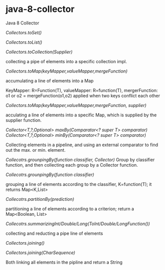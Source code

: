 # java-8-collector
Java 8 Collector

*Collectors.toSet()*

*Collectors.toList()*

*Collectors.toCollection(Supplier<T>)*

collecting a pipe of elements into a specific collection impl.

*Collectors.toMap(keyMapper,valueMapper,mergeFunction)*

accumulating a line of elements<T> into a Map

KeyMapper: R=Function(T), valueMapper: R=function(T), mergerFunction: o1 or o2 = mergeFunction(o1,o2) applied when two keys conflict each other

*Collectors.toMap(keyMapper,valueMapper,mergeFunction, supplier)*

acculating a line of elements into a specific Map, which is supplied by the supplier function. 

*<T> Collector<T,?,Optional<T>> maxBy(Comparator<? super T> comparator)*
*<T> Collector<T,?,Optional<T>> minBy(Comparator<? super T> comparator)*

Collecting elements in a pipeline, and using an external comparator to find out the max. or min. element.

*Collecotrs.grounpingBy(function classifier, Collector)*
Group by classifier function, and then collecting each group by a Collector function. 

*Collecotrs.grounpingBy(function classifier)*

grouping a line of elements according to the classifier, K=function(T);  it returns Map<K,List<T>>

*Collecotrs.partitionBy(prediction)*

partitioning a line of elements according to a criterion; return a Map<Boolean, List<T>> 

*Collecotrs.summarizingInt/Double/Long(ToInt/Double/LongFunction())*

collecting and reducting a pipe line of elements

*Collectors.joining()*

*Collectors.joining(CharSequence)*

Both linking all elements in the pipline and return a String 






